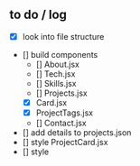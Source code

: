 ## to do / log
- [x] look into file structure
- [] build components
  - [] About.jsx
  - [] Tech.jsx
  - [] Skills.jsx
  - [] Projects.jsx 
  - [x] Card.jsx
  - [x] ProjectTags.jsx
  - [] Contact.jsx 
- [] add details to projects.json 
- [] style ProjectCard.jsx
- [] style 
